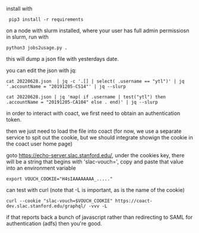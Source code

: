 
install with

     pip3 install -r requirements

on a node with slurm installed, where your user has full admin permissiosn in slurm, run with

    python3 jobs2usage.py .

this will dump a json file with yesterdays date.

you can edit the json with jq:

    cat 20220628.json  | jq -c '.[] | select( .username == "ytl")' | jq '.accountName = "20191205-CS14"' | jq --slurp

    cat 20220628.json | jq 'map( if .username | test("ytl") then .accountName = "20191205-CA104" else . end)' | jq --slurp

in order to interact with coact, we first need to obtain an authentication token.

then we just need to load the file into coact (for now, we use a separate service to spit out the cookie, but we should integrate showign the cookie in the coact user home page)

goto https://echo-server.slac.stanford.edu/, under the cookies key, there will be a string that begins with 'slac-vouch=', copy and paste that value into an environment variable

    export VOUCH_COOKIE="H4sIAAAAAAAA_....."

can test with curl (note that -L is important, as is the name of the cookie)

    curl --cookie "slac-vouch=$VOUCH_COOKIE" https://coact-dev.slac.stanford.edu/graphql/ -vvv -L

if that reports back a bunch of javascript rather than redirecting to SAML for authentication (adfs) then you're good.


